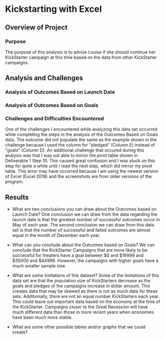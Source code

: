 # Kickstarting with Excel

## Overview of Project

### Purpose
The purpose of this analysis is to advise Louise if she should continue her KickStarter campaign at this time based on the data from other KickStarter campaigns.

## Analysis and Challenges

### Analysis of Outcomes Based on Launch Date

### Analysis of Outcomes Based on Goals

### Challenges and Difficulties Encountered
One of the challenges I encountered while analyzing this data set occurred while completing the steps in the analysis of the Outcomes Based on Goals data. The outcome did not populate the same as the example shown in the challenge because I used the column for "pledged" (Column E) instead of "goals" (Column D).
An additional challenge that occured during this analysis was that I was not able to mirror the pivot table shown in Deliverable 1 Step 10. This caused great confusion and I was stuck on this step for quite a while until I read the next step, which did mirror my pivot table. This error may have occurred because I am using the newest version of Excel (Excel 2019) and the screenshots are from older versions of the program.

## Results

- What are two conclusions you can draw about the Outcomes based on Launch Date?
One conclusion we can draw from the data regarding the launch date is that the greatest number of successful outcomes occur in May of each year.
The second conclusion we can draw from this data set is that the number of successful and failed outcomes are almost equal in the month of December each year.

- What can you conclude about the Outcomes based on Goals?
We can conclude that the KickStarter Campaigns that are more likely to be successful for theaters have a goal between $0 and $19999 and $35000 and $44999. However, the campaigns with higher goals have a much smaller sample size.

- What are some limitations of this dataset?
Some of the limitations of this data set are that the population size of KickStarters decrease as the goals and pledges of the campaigns increase in dollar amount. This creates data that may be skewed as there is not as much data for these sets. Additionally, there are not an equal number KickStarters each year. This could leave out important data based on the economy at the time of the KickStarter. Campaigns closer to the Great Recession will have much different data than those in more recent years when economies have been much more stable.

- What are some other possible tables and/or graphs that we could create?

